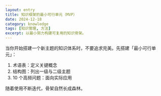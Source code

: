 ```yaml
---
layout: entry
title: 知识框架的最小可行单元（MVP）
date: 2024-12-18
category: knowledge
tags: [知识管理, 方法]
excerpt: 以最小努力构建可复用的知识骨架。
---
```


当你开始搭建一个新主题的知识体系时，不要追求完美。先搭建「最小可行单元」：

1. 术语表：定义关键概念
2. 结构图：列出一级与二级主题
3. 10 个高频问题：面向实际应用

随着使用不断迭代，骨架自然长成森林。
